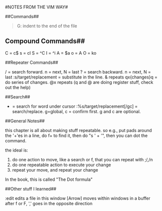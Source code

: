 #NOTES FROM THE VIM WAY#

##Commands##

>G: indent to the end of the file


## Compound Commands##

C = c$
s = cl
S = ^C
I = ^i
A = $a
o = A<CR>
O = ko


##Repeater Commands##

/ = search forward.  n = next, N = last
? = search backward.  n = next, N = last
:s/target/replacement = substitute in the line.  & repeats
qx{changes}q = do series of changes.  @x repeats
(q and @ are doing register stuff, check out the help)


##Search##

* = search for word under cursor
:%s/target/replacement[/gc] = search/replace. g=global, c = confirm first.  g and c are optional.


##General Notes##

this chapter is all about making stuff repeatable.
so e.g., put pads around the '+'es in a line,
do f+ to find it, then do "s ' + '", then you can dot the command.


the ideal is:
1. do one action to move, like a search or f, that you can repeat with ;/,/n
2. do one repeatable action to execute your change
3. repeat your move, and repeat your change

In the book, this is called "The Dot formula"


##Other stuff I learned##

:edit <file> edits a file in this window
<C-w>[Arrow] moves within windows in a buffer
after f or F, ',' goes in the opposite direction
